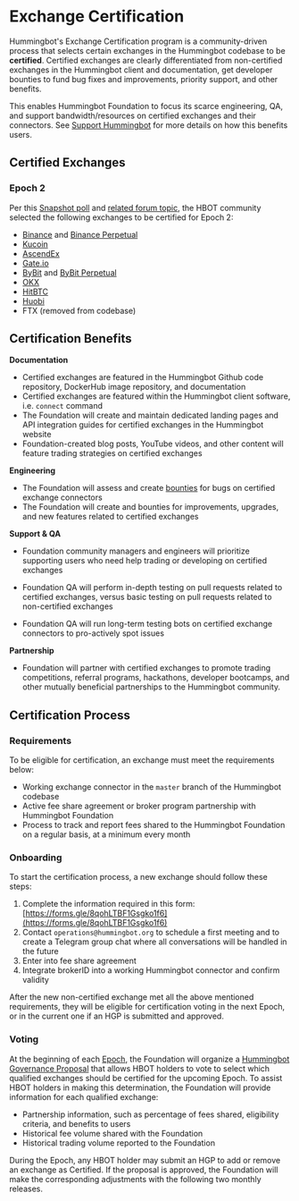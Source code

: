 # Exchange Certification

Hummingbot's Exchange Certification program is a community-driven process that selects certain exchanges in the Hummingbot codebase to be **certified**. Certified exchanges are clearly differentiated from non-certified exchanges in the Hummingbot client and documentation, get developer bounties to fund bug fixes and improvements, priority support, and other benefits.

This enables Hummingbot Foundation to focus its scarce engineering, QA, and support bandwidth/resources on certified exchanges and their connectors. See [Support Hummingbot](/support-hummingbot) for more details on how this benefits users.

## Certified Exchanges

### Epoch 2

Per this [Snapshot poll](https://snapshot.org/#/hbot.eth/proposal/0x1f84875fb764d697a106e07fa5a7b6584a418cf5634aa94f4d9a8c5852455f4e) and [related forum topic](https://forum.hummingbot.org/t/epoch-2-proposal-exchange-certification-program/127), the HBOT community selected the following exchanges to be certified for Epoch 2:

* [Binance](/exchanges/binance/) and [Binance Perpetual](/exchanges/binance-perpetual/)
* [Kucoin](/exchanges/kucoin/)
* [AscendEx](/exchanges/ascend-ex/)
* [Gate.io](/exchanges/gate-io/)
* [ByBit](/exchanges/bybit/) and [ByBit Perpetual](/exchanges/bybit-perpetual/)
* [OKX](/exchanges/okx/)
* [HitBTC](/exchanges/hitbtc/)
* [Huobi](/exchanges/huobi/)
* FTX (removed from codebase)

## Certification Benefits

**Documentation**

* Certified exchanges are featured in the Hummingbot Github code repository, DockerHub image repository, and documentation
* Certified exchanges are featured within the Hummingbot client software, i.e. `connect` command
* The Foundation will create and maintain dedicated landing pages and API integration guides for certified exchanges in the Hummingbot website
* Foundation-created blog posts, YouTube videos, and other content will feature trading strategies on certified exchanges

**Engineering**

* The Foundation will assess and create [bounties](/maintenance/bounties) for bugs on certified exchange connectors
* The Foundation will create and bounties for improvements, upgrades, and new features related to certified exchanges

**Support & QA**

* Foundation community managers and engineers will prioritize supporting users who need help trading or developing on certified exchanges

* Foundation QA will perform in-depth testing on pull requests related to certified exchanges, versus basic testing on pull requests related to non-certified exchanges

* Foundation QA will run long-term testing bots on certified exchange connectors to pro-actively spot issues

**Partnership**

* Foundation will partner with certified exchanges to promote trading competitions, referral programs, hackathons, developer bootcamps, and other mutually beneficial partnerships to the Hummingbot community.

## Certification Process

### Requirements

To be eligible for certification, an exchange must meet the requirements below:

* Working exchange connector in the `master` branch of the Hummingbot codebase
* Active fee share agreement or broker program partnership with Hummingbot Foundation
* Process to track and report fees shared to the Hummingbot Foundation on a regular basis, at a minimum every month

### Onboarding

To start the certification process, a new exchange should follow these steps:

1. Complete the information required in this form: [https://forms.gle/8qohLTBF1Gsgko1f6](https://forms.gle/8qohLTBF1Gsgko1f6)
2. Contact `operations@hummingbot.org` to schedule a first meeting and to create a Telegram group chat where all conversations will be handled in the future
3. Enter into fee share agreement
3. Integrate brokerID into a working Hummingbot connector and confirm validity

After the new non-certified exchange met all the above mentioned requirements, they will be eligible for certification voting in the next Epoch, or in the current one if an HGP is submitted and approved.

### Voting

At the beginning of each [Epoch](/governance/epochs), the Foundation will organize a [Hummingbot Governance Proposal](/governance/proposals#hgp) that allows HBOT holders to vote to select which qualified exchanges should be certified for the upcoming Epoch. To assist HBOT holders in making this determination, the Foundation will provide information for each qualified exchange:

* Partnership information, such as percentage of fees shared, eligibility criteria, and benefits to users
* Historical fee volume shared with the Foundation
* Historical trading volume reported to the Foundation

During the Epoch, any HBOT holder may submit an HGP to add or remove an exchange as Certified. If the proposal is approved, the Foundation will make the corresponding adjustments with the following two monthly releases.
